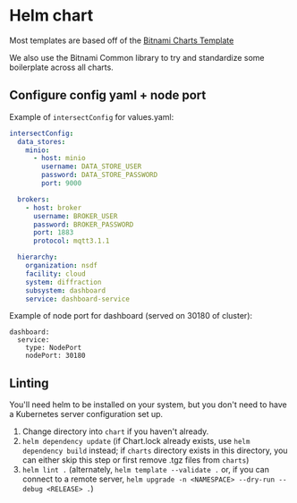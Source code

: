 # Helm chart

Most templates are based off of the [Bitnami Charts Template](https://github.com/bitnami/charts/tree/main/template/])

We also use the Bitnami Common library to try and standardize some boilerplate across all charts.

## Configure config yaml + node port

Example of `intersectConfig` for values.yaml:

```yaml
intersectConfig:
  data_stores:
    minio:
      - host: minio
        username: DATA_STORE_USER
        password: DATA_STORE_PASSWORD
        port: 9000

  brokers:
    - host: broker
      username: BROKER_USER
      password: BROKER_PASSWORD
      port: 1883
      protocol: mqtt3.1.1

  hierarchy:
    organization: nsdf
    facility: cloud
    system: diffraction
    subsystem: dashboard
    service: dashboard-service
```

Example of node port for dashboard (served on 30180 of cluster):
```
dashboard:
  service:
    type: NodePort
    nodePort: 30180
```

## Linting

You'll need helm to be installed on your system, but you don't need to have a Kubernetes server configuration set up.

1. Change directory into `chart` if you haven't already.
2. `helm dependency update` (if Chart.lock already exists, use `helm dependency build` instead; if `charts` directory exists in this directory, you can either skip this step or first remove .tgz files from `charts`)
3. `helm lint .` (alternately, `helm template --validate .` or, if you can connect to a remote server, `helm upgrade -n <NAMESPACE> --dry-run --debug <RELEASE> .`)
